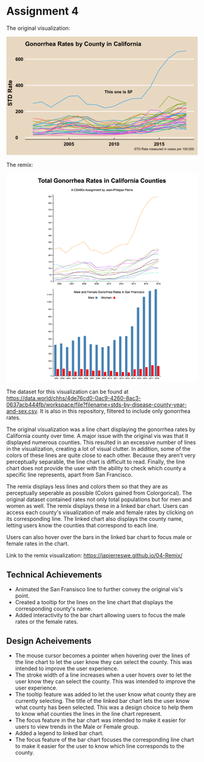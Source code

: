 # Assignment 4

The original visualization:

![original](original.png)

The remix:

![remix](remix.png)

The dataset for this visualization can be found at https://data.world/chhs/4de76cd0-0ac9-4260-8ac3-0637acb444fb/workspace/file?filename=stds-by-disease-county-year-and-sex.csv. It is also in this repository, filtered to include only gonorrhea rates.

The original visualization was a line chart displaying the gonorrhea rates by California county over time. A major issue with the original vis was that it displayed numerous counties. This resulted in an excessive number of lines in the visualization, creating a lot of visual clutter. In addition, some of the colors of these lines are quite close to each other. Because they aren't very perceptually separable, the line chart is difficult to read. Finally, the line chart does not provide the user with the ability to check which county a specific line represents, apart from San Francisco.

The remix displays less lines and colors them so that they are as perceptually seperable as possible (Colors gained from Colorgorical). The original dataset contained rates not only total populations but for men and women as well. The remix displays these in a linked bar chart. Users can access each county's visualization of male and female rates by clicking on its corresponding line. The linked chart also displays the county name, letting users know the counties that correspond to each line.

Users can also hover over the bars in the linked bar chart to focus male or female rates in the chart.

Link to the remix visualization: https://japierreswe.github.io/04-Remix/

## Technical Achievements
* Animated the San Fransisco line to further convey the original vis's point.
* Created a tooltip for the lines on the line chart that displays the corresponding county's name.
* Added interactivity to the bar chart allowing users to focus the male rates or the female rates.

## Design Acheivements
* The mouse cursor becomes a pointer when hovering over the lines of the line chart to let the user know they can select the county. This was intended to improve the user experience.
* The stroke width of a line increases when a user hovers over to let the user know they can select the county. This was intended to improve the user experience.
* The tooltip feature was added to let the user know what county they are currently selecting. The title of the linked bar chart lets the user know what county has been selected. This was a design choice to help them to know what counties the lines in the line chart represent.
* The focus feature in the bar chart was intended to make it easier for users to view trends in the Male or Female group.
* Added a legend to linked bar chart.
* The focus feature of the bar chart focuses the corresponding line chart to make it easier for the user to know which line corresponds to the county.